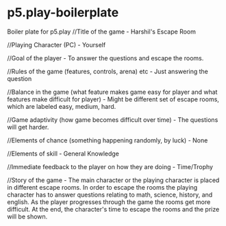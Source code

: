 # p5.play-boilerplate
Boiler plate for p5.play
//Title of the game - Harshil's Escape Room


//Playing Character (PC) - 
Yourself

//Goal of the player -
To answer the questions and escape the rooms.

//Rules of the game (features, controls, arena) etc - 
Just answering the question

//Balance in the game (what feature makes game easy for player and what features make difficult for player) - 
Might be different set of escape rooms, which are labeled easy, medium, hard.

//Game adaptivity (how game becomes difficult over time) - 
The questions will get harder.

//Elements of chance (something happening randomly, by luck) -
None

//Elements of skill -
General Knowledge

//Immediate feedback to the player on how they are doing -
Time/Trophy
 
//Story of the game - 
The main character or the playing character is placed in different escape rooms. In order to escape the rooms the playing character has to answer questions relating to math, science, history, and english. As the player progresses through the game the rooms get more difficult. At the end, the character's time to escape the rooms and the prize will be shown.


